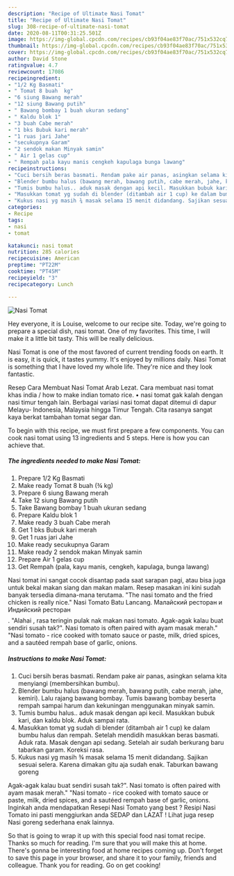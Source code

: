 ```yaml
---
description: "Recipe of Ultimate Nasi Tomat"
title: "Recipe of Ultimate Nasi Tomat"
slug: 308-recipe-of-ultimate-nasi-tomat
date: 2020-08-11T00:31:25.501Z
image: https://img-global.cpcdn.com/recipes/cb93f04ae83f70ac/751x532cq70/nasi-tomat-foto-resep-utama.jpg
thumbnail: https://img-global.cpcdn.com/recipes/cb93f04ae83f70ac/751x532cq70/nasi-tomat-foto-resep-utama.jpg
cover: https://img-global.cpcdn.com/recipes/cb93f04ae83f70ac/751x532cq70/nasi-tomat-foto-resep-utama.jpg
author: David Stone
ratingvalue: 4.7
reviewcount: 17086
recipeingredient:
- "1/2 Kg Basmati"
- " Tomat 8 buah  kg"
- "6 siung Bawang merah"
- "12 siung Bawang putih"
- " Bawang bombay 1 buah ukuran sedang"
- " Kaldu blok 1"
- "3 buah Cabe merah"
- "1 bks Bubuk kari merah"
- "1 ruas jari Jahe"
- "secukupnya Garam"
- "2 sendok makan Minyak samin"
- " Air 1 gelas cup"
- " Rempah pala kayu manis cengkeh kapulaga bunga lawang"
recipeinstructions:
- "Cuci bersih beras basmati. Rendam pake air panas, asingkan selama kita menyiangi (membersihkan bumbu)."
- "Blender bumbu halus (bawang merah, bawang putih, cabe merah, jahe, kemiri). Lalu rajang bawang bombay. Tumis bawang bombay beserta rempah sampai harum dan kekuningan menggunakan minyak samin."
- "Tumis bumbu halus.. aduk masak dengan api kecil. Masukkan bubuk kari, dan kaldu blok. Aduk sampai rata."
- "Masukkan tomat yg sudah di blender (ditambah air 1 cup) ke dalam bumbu halus dan rempah. Setelah mendidih masukkan beras basmati. Aduk rata. Masak dengan api sedang. Setelah air sudah berkurang baru tabarkan garam. Koreksi rasa."
- "Kukus nasi yg masih ¾ masak selama 15 menit didandang. Sajikan sesuai selera. Karena dimakan gitu aja sudah enak. Taburkan bawang goreng"
categories:
- Recipe
tags:
- nasi
- tomat

katakunci: nasi tomat 
nutrition: 285 calories
recipecuisine: American
preptime: "PT22M"
cooktime: "PT45M"
recipeyield: "3"
recipecategory: Lunch

---
```



![Nasi Tomat](https://img-global.cpcdn.com/recipes/cb93f04ae83f70ac/751x532cq70/nasi-tomat-foto-resep-utama.jpg)

Hey everyone, it is Louise, welcome to our recipe site. Today, we're going to prepare a special dish, nasi tomat. One of my favorites. This time, I will make it a little bit tasty. This will be really delicious.

Nasi Tomat is one of the most favored of current trending foods on earth. It is easy, it is quick, it tastes yummy. It's enjoyed by millions daily. Nasi Tomat is something that I have loved my whole life. They're nice and they look fantastic.

Resep Cara Membuat Nasi Tomat Arab Lezat. Cara membuat nasi tomat khas india / how to make indian tomato rice. • nasi tomat gak kalah dengan nasi timur tengah lain. Berbagai variasi nasi tomat dapat ditemui di dapur Melayu- Indonesia, Malaysia hingga Timur Tengah. Cita rasanya sangat kaya berkat tambahan tomat segar dan.


To begin with this recipe, we must first prepare a few components. You can cook nasi tomat using 13 ingredients and 5 steps. Here is how you can achieve that.

<!--inarticleads1-->

##### The ingredients needed to make Nasi Tomat:

1. Prepare 1/2 Kg Basmati
1. Make ready  Tomat 8 buah (¾ kg)
1. Prepare 6 siung Bawang merah
1. Take 12 siung Bawang putih
1. Take  Bawang bombay 1 buah ukuran sedang
1. Prepare  Kaldu blok 1
1. Make ready 3 buah Cabe merah
1. Get 1 bks Bubuk kari merah
1. Get 1 ruas jari Jahe
1. Make ready secukupnya Garam
1. Make ready 2 sendok makan Minyak samin
1. Prepare  Air 1 gelas cup
1. Get  Rempah (pala, kayu manis, cengkeh, kapulaga, bunga lawang)


Nasi tomat ini sangat cocok disantap pada saat sarapan pagi, atau bisa juga untuk bekal makan siang dan makan malam. Resep masakan ini kini sudah banyak tersedia dimana-mana terutama. &#34;The nasi tomato and the fried chicken is really nice.&#34; Nasi Tomato Batu Lancang. Малайский ресторан и Индийский ресторан$$$$. &#34;Alahai , rasa teringin pulak nak makan nasi tomato. Agak-agak kalau buat sendiri susah tak?&#34;. Nasi tomato is often paired with ayam masak merah.&#34; &#34;Nasi tomato - rice cooked with tomato sauce or paste, milk, dried spices, and a sautéed rempah base of garlic, onions. 

<!--inarticleads2-->

##### Instructions to make Nasi Tomat:

1. Cuci bersih beras basmati. Rendam pake air panas, asingkan selama kita menyiangi (membersihkan bumbu).
1. Blender bumbu halus (bawang merah, bawang putih, cabe merah, jahe, kemiri). Lalu rajang bawang bombay. Tumis bawang bombay beserta rempah sampai harum dan kekuningan menggunakan minyak samin.
1. Tumis bumbu halus.. aduk masak dengan api kecil. Masukkan bubuk kari, dan kaldu blok. Aduk sampai rata.
1. Masukkan tomat yg sudah di blender (ditambah air 1 cup) ke dalam bumbu halus dan rempah. Setelah mendidih masukkan beras basmati. Aduk rata. Masak dengan api sedang. Setelah air sudah berkurang baru tabarkan garam. Koreksi rasa.
1. Kukus nasi yg masih ¾ masak selama 15 menit didandang. Sajikan sesuai selera. Karena dimakan gitu aja sudah enak. Taburkan bawang goreng


Agak-agak kalau buat sendiri susah tak?&#34;. Nasi tomato is often paired with ayam masak merah.&#34; &#34;Nasi tomato - rice cooked with tomato sauce or paste, milk, dried spices, and a sautéed rempah base of garlic, onions. Inginkah anda mendapatkan Resepi Nasi Tomato yang best ? Resipi Nasi Tomato ini pasti menggiurkan anda SEDAP dan LAZAT ! Lihat juga resep Nasi goreng sederhana enak lainnya. 

So that is going to wrap it up with this special food nasi tomat recipe. Thanks so much for reading. I'm sure that you will make this at home. There's gonna be interesting food at home recipes coming up. Don't forget to save this page in your browser, and share it to your family, friends and colleague. Thank you for reading. Go on get cooking!
